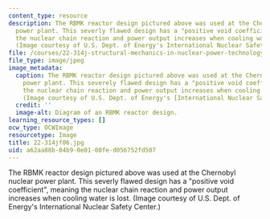 ```yaml
---
content_type: resource
description: The RBMK reactor design pictured above was used at the Chernobyl nuclear
  power plant. This severly flawed design has a "positive void coefficient", meaning
  the nuclear chain reaction and power output increases when cooling water is lost.
  (Image courtesy of U.S. Dept. of Energy's International Nuclear Safety Center.)
file: /courses/22-314j-structural-mechanics-in-nuclear-power-technology-fall-2006/a62aa88b04b90e0108fed056752fd507_22-314jf06.jpg
file_type: image/jpeg
image_metadata:
  caption: The RBMK reactor design pictured above was used at the Chernobyl nuclear
    power plant. This severely flawed design has a "positive void coefficient", meaning
    the nuclear chain reaction and power output increases when cooling water is lost.
    (Image courtesy of U.S. Dept. of Energy's [International Nuclear Safety Center](http://insc.ans.org/).)
  credit: ''
  image-alt: Diagram of an RBMK reactor design.
learning_resource_types: []
ocw_type: OCWImage
resourcetype: Image
title: 22-314jf06.jpg
uid: a62aa88b-04b9-0e01-08fe-d056752fd507
---
```

The RBMK reactor design pictured above was used at the Chernobyl nuclear power plant. This severly flawed design has a "positive void coefficient", meaning the nuclear chain reaction and power output increases when cooling water is lost. (Image courtesy of U.S. Dept. of Energy's International Nuclear Safety Center.)